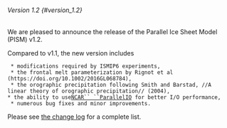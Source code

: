 ###### Version 1.2 {#version_1.2}

We are pleased to announce the release of the Parallel Ice Sheet Model
(PISM) v1.2.

Compared to v1.1, the new version includes

` * modifications required by ISMIP6 experiments,`\
` * the frontal melt parameterization by Rignot et al (https://doi.org/10.1002/2016GL068784),`\
` * the orographic precipitation following Smith and Barstad, //A linear theory of orographic precipitation// (2004),`\
` * the ability to use `[`NCAR`` ``ParallelIO`](https://ncar.github.io/ParallelIO/)` for better I/O performance,`\
` * numerous bug fixes and minor improvements.`

Please see [the change
log](https://github.com/pism/pism/blob/v1.2/CHANGES.rst) for
a complete list.
